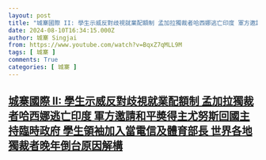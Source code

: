 ```yaml
---
layout: post
title: "城寨國際 II: 學生示威反對歧視就業配額制 孟加拉獨裁者哈西娜逃亡印度 軍方邀請和平奬得主尤努斯回國主持臨時政府 學生領袖加入當電信及體育部長 世界各地獨裁者晚年倒台原因解構"
date: 2024-08-10T16:34:15.000Z
author: 城寨 Singjai
from: https://www.youtube.com/watch?v=BqxZ7qMLL9M
tags: [ 城寨 ]
comments: True
categories: [ 城寨 ]
---
```

<!--1723307655000-->
[城寨國際 II: 學生示威反對歧視就業配額制 孟加拉獨裁者哈西娜逃亡印度 軍方邀請和平奬得主尤努斯回國主持臨時政府 學生領袖加入當電信及體育部長 世界各地獨裁者晚年倒台原因解構](https://www.youtube.com/watch?v=BqxZ7qMLL9M)
------

<div>

</div>
